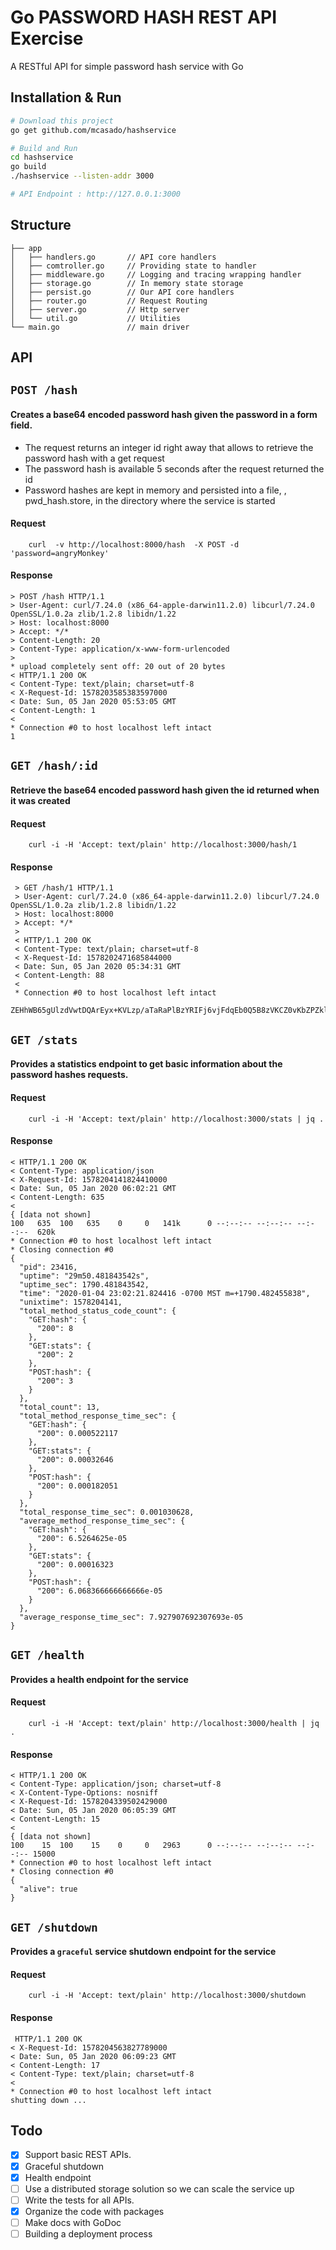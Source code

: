 # Go PASSWORD HASH REST API Exercise
A RESTful API for simple password hash service with Go

## Installation & Run
```bash
# Download this project
go get github.com/mcasado/hashservice
```

```bash
# Build and Run
cd hashservice
go build
./hashservice --listen-addr 3000

# API Endpoint : http://127.0.0.1:3000
```

## Structure
```
├── app
│   ├── handlers.go       // API core handlers
│   ├── comtroller.go     // Providing state to handler
│   ├── middleware.go     // Logging and tracing wrapping handler
│   ├── storage.go        // In memory state storage
│   ├── persist.go        // Our API core handlers
│   ├── router.go         // Request Routing 
│   ├── server.go         // Http server 
│   └── util.go           // Utilities
└── main.go               // main driver
```

## API

## `POST /hash`

#### Creates a base64 encoded password hash given the password in a form field. 
* The request returns an integer id right away that allows to retrieve the password hash with a get request
* The password hash is available 5 seconds after the request returned the id
* Password hashes are kept in memory and persisted into a file, , pwd_hash.store, in the directory where the service is started
    

#### Request
```
    curl  -v http://localhost:8000/hash  -X POST -d 'password=angryMonkey'
```

#### Response
```
> POST /hash HTTP/1.1
> User-Agent: curl/7.24.0 (x86_64-apple-darwin11.2.0) libcurl/7.24.0 OpenSSL/1.0.2a zlib/1.2.8 libidn/1.22
> Host: localhost:8000
> Accept: */*
> Content-Length: 20
> Content-Type: application/x-www-form-urlencoded
>
* upload completely sent off: 20 out of 20 bytes
< HTTP/1.1 200 OK
< Content-Type: text/plain; charset=utf-8
< X-Request-Id: 1578203585383597000
< Date: Sun, 05 Jan 2020 05:53:05 GMT
< Content-Length: 1
<
* Connection #0 to host localhost left intact
1
```

## `GET /hash/:id`
#### Retrieve the base64 encoded password hash given the id returned when it was created 

#### Request
```
    curl -i -H 'Accept: text/plain' http://localhost:3000/hash/1
```

#### Response
```
 > GET /hash/1 HTTP/1.1
 > User-Agent: curl/7.24.0 (x86_64-apple-darwin11.2.0) libcurl/7.24.0 OpenSSL/1.0.2a zlib/1.2.8 libidn/1.22
 > Host: localhost:8000
 > Accept: */*
 >
 < HTTP/1.1 200 OK
 < Content-Type: text/plain; charset=utf-8
 < X-Request-Id: 1578202471685844000
 < Date: Sun, 05 Jan 2020 05:34:31 GMT
 < Content-Length: 88
 <
 * Connection #0 to host localhost left intact
 ZEHhWB65gUlzdVwtDQArEyx+KVLzp/aTaRaPlBzYRIFj6vjFdqEb0Q5B8zVKCZ0vKbZPZklJz0Fd7su2A+gf7Q==*
```

## `GET /stats`
#### Provides a statistics endpoint to get basic information about the password hashes requests.

#### Request
```
    curl -i -H 'Accept: text/plain' http://localhost:3000/stats | jq .
```

#### Response
```
< HTTP/1.1 200 OK
< Content-Type: application/json
< X-Request-Id: 1578204141824410000
< Date: Sun, 05 Jan 2020 06:02:21 GMT
< Content-Length: 635
<
{ [data not shown]
100   635  100   635    0     0   141k      0 --:--:-- --:--:-- --:--:--  620k
* Connection #0 to host localhost left intact
* Closing connection #0
{
  "pid": 23416,
  "uptime": "29m50.481843542s",
  "uptime_sec": 1790.481843542,
  "time": "2020-01-04 23:02:21.824416 -0700 MST m=+1790.482455838",
  "unixtime": 1578204141,
  "total_method_status_code_count": {
    "GET:hash": {
      "200": 8
    },
    "GET:stats": {
      "200": 2
    },
    "POST:hash": {
      "200": 3
    }
  },
  "total_count": 13,
  "total_method_response_time_sec": {
    "GET:hash": {
      "200": 0.000522117
    },
    "GET:stats": {
      "200": 0.00032646
    },
    "POST:hash": {
      "200": 0.000182051
    }
  },
  "total_response_time_sec": 0.001030628,
  "average_method_response_time_sec": {
    "GET:hash": {
      "200": 6.5264625e-05
    },
    "GET:stats": {
      "200": 0.00016323
    },
    "POST:hash": {
      "200": 6.068366666666666e-05
    }
  },
  "average_response_time_sec": 7.927907692307693e-05
}
```

## `GET /health`
#### Provides a health endpoint for the service 

#### Request
```
    curl -i -H 'Accept: text/plain' http://localhost:3000/health | jq .
```

#### Response
```
< HTTP/1.1 200 OK
< Content-Type: application/json; charset=utf-8
< X-Content-Type-Options: nosniff
< X-Request-Id: 1578204339502429000
< Date: Sun, 05 Jan 2020 06:05:39 GMT
< Content-Length: 15
<
{ [data not shown]
100    15  100    15    0     0   2963      0 --:--:-- --:--:-- --:--:-- 15000
* Connection #0 to host localhost left intact
* Closing connection #0
{
  "alive": true
}
```

## `GET /shutdown`
#### Provides a `graceful` service shutdown endpoint for the service 

#### Request
```
    curl -i -H 'Accept: text/plain' http://localhost:3000/shutdown
```

#### Response
```
 HTTP/1.1 200 OK
< X-Request-Id: 1578204563827789000
< Date: Sun, 05 Jan 2020 06:09:23 GMT
< Content-Length: 17
< Content-Type: text/plain; charset=utf-8
<
* Connection #0 to host localhost left intact
shutting down ...
```

## Todo

- [x] Support basic REST APIs.
- [x] Graceful shutdown
- [x] Health endpoint
- [ ] Use a distributed storage solution so we can scale the service up
- [ ] Write the tests for all APIs.
- [x] Organize the code with packages
- [ ] Make docs with GoDoc
- [ ] Building a deployment process 